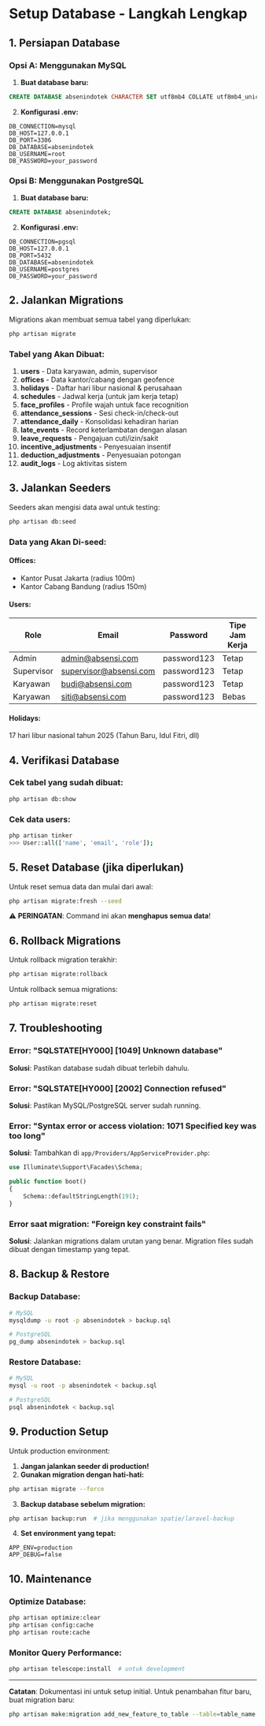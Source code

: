# Setup Database - Langkah Lengkap

## 1. Persiapan Database

### Opsi A: Menggunakan MySQL

1. **Buat database baru:**
```sql
CREATE DATABASE absenindotek CHARACTER SET utf8mb4 COLLATE utf8mb4_unicode_ci;
```

2. **Konfigurasi .env:**
```env
DB_CONNECTION=mysql
DB_HOST=127.0.0.1
DB_PORT=3306
DB_DATABASE=absenindotek
DB_USERNAME=root
DB_PASSWORD=your_password
```

### Opsi B: Menggunakan PostgreSQL

1. **Buat database baru:**
```sql
CREATE DATABASE absenindotek;
```

2. **Konfigurasi .env:**
```env
DB_CONNECTION=pgsql
DB_HOST=127.0.0.1
DB_PORT=5432
DB_DATABASE=absenindotek
DB_USERNAME=postgres
DB_PASSWORD=your_password
```

## 2. Jalankan Migrations

Migrations akan membuat semua tabel yang diperlukan:

```bash
php artisan migrate
```

### Tabel yang Akan Dibuat:

1. **users** - Data karyawan, admin, supervisor
2. **offices** - Data kantor/cabang dengan geofence
3. **holidays** - Daftar hari libur nasional & perusahaan
4. **schedules** - Jadwal kerja (untuk jam kerja tetap)
5. **face_profiles** - Profile wajah untuk face recognition
6. **attendance_sessions** - Sesi check-in/check-out
7. **attendance_daily** - Konsolidasi kehadiran harian
8. **late_events** - Record keterlambatan dengan alasan
9. **leave_requests** - Pengajuan cuti/izin/sakit
10. **incentive_adjustments** - Penyesuaian insentif
11. **deduction_adjustments** - Penyesuaian potongan
12. **audit_logs** - Log aktivitas sistem

## 3. Jalankan Seeders

Seeders akan mengisi data awal untuk testing:

```bash
php artisan db:seed
```

### Data yang Akan Di-seed:

#### Offices:
- Kantor Pusat Jakarta (radius 100m)
- Kantor Cabang Bandung (radius 150m)

#### Users:
| Role | Email | Password | Tipe Jam Kerja |
|------|-------|----------|----------------|
| Admin | admin@absensi.com | password123 | Tetap |
| Supervisor | supervisor@absensi.com | password123 | Tetap |
| Karyawan | budi@absensi.com | password123 | Tetap |
| Karyawan | siti@absensi.com | password123 | Bebas |

#### Holidays:
17 hari libur nasional tahun 2025 (Tahun Baru, Idul Fitri, dll)

## 4. Verifikasi Database

### Cek tabel yang sudah dibuat:
```bash
php artisan db:show
```

### Cek data users:
```bash
php artisan tinker
>>> User::all(['name', 'email', 'role']);
```

## 5. Reset Database (jika diperlukan)

Untuk reset semua data dan mulai dari awal:

```bash
php artisan migrate:fresh --seed
```

⚠️ **PERINGATAN**: Command ini akan **menghapus semua data**!

## 6. Rollback Migrations

Untuk rollback migration terakhir:
```bash
php artisan migrate:rollback
```

Untuk rollback semua migrations:
```bash
php artisan migrate:reset
```

## 7. Troubleshooting

### Error: "SQLSTATE[HY000] [1049] Unknown database"
**Solusi**: Pastikan database sudah dibuat terlebih dahulu.

### Error: "SQLSTATE[HY000] [2002] Connection refused"
**Solusi**: Pastikan MySQL/PostgreSQL server sudah running.

### Error: "Syntax error or access violation: 1071 Specified key was too long"
**Solusi**: Tambahkan di `app/Providers/AppServiceProvider.php`:
```php
use Illuminate\Support\Facades\Schema;

public function boot()
{
    Schema::defaultStringLength(191);
}
```

### Error saat migration: "Foreign key constraint fails"
**Solusi**: Jalankan migrations dalam urutan yang benar. Migration files sudah dibuat dengan timestamp yang tepat.

## 8. Backup & Restore

### Backup Database:
```bash
# MySQL
mysqldump -u root -p absenindotek > backup.sql

# PostgreSQL
pg_dump absenindotek > backup.sql
```

### Restore Database:
```bash
# MySQL
mysql -u root -p absenindotek < backup.sql

# PostgreSQL
psql absenindotek < backup.sql
```

## 9. Production Setup

Untuk production environment:

1. **Jangan jalankan seeder di production!**
2. **Gunakan migration dengan hati-hati:**
```bash
php artisan migrate --force
```

3. **Backup database sebelum migration:**
```bash
php artisan backup:run  # jika menggunakan spatie/laravel-backup
```

4. **Set environment yang tepat:**
```env
APP_ENV=production
APP_DEBUG=false
```

## 10. Maintenance

### Optimize Database:
```bash
php artisan optimize:clear
php artisan config:cache
php artisan route:cache
```

### Monitor Query Performance:
```bash
php artisan telescope:install  # untuk development
```

---

**Catatan**: Dokumentasi ini untuk setup initial. Untuk penambahan fitur baru, buat migration baru:
```bash
php artisan make:migration add_new_feature_to_table --table=table_name
```

